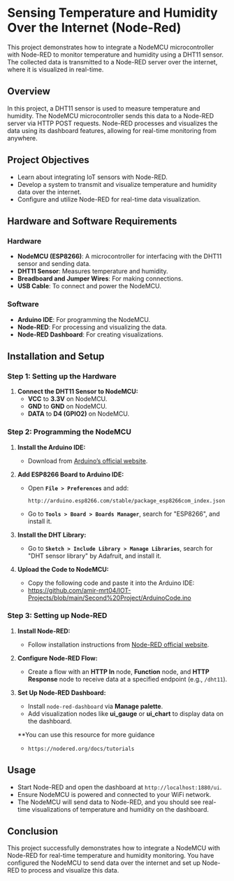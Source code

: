 # Sensing Temperature and Humidity Over the Internet (Node-Red)

This project demonstrates how to integrate a NodeMCU microcontroller with Node-RED to monitor temperature and humidity using a DHT11 sensor. The collected data is transmitted to a Node-RED server over the internet, where it is visualized in real-time.

## Overview

In this project, a DHT11 sensor is used to measure temperature and humidity. The NodeMCU microcontroller sends this data to a Node-RED server via HTTP POST requests. Node-RED processes and visualizes the data using its dashboard features, allowing for real-time monitoring from anywhere.

## Project Objectives

- Learn about integrating IoT sensors with Node-RED.
- Develop a system to transmit and visualize temperature and humidity data over the internet.
- Configure and utilize Node-RED for real-time data visualization.

## Hardware and Software Requirements

### Hardware

- **NodeMCU (ESP8266)**: A microcontroller for interfacing with the DHT11 sensor and sending data.
- **DHT11 Sensor**: Measures temperature and humidity.
- **Breadboard and Jumper Wires**: For making connections.
- **USB Cable**: To connect and power the NodeMCU.

### Software

- **Arduino IDE**: For programming the NodeMCU.
- **Node-RED**: For processing and visualizing the data.
- **Node-RED Dashboard**: For creating visualizations.

## Installation and Setup

### Step 1: Setting up the Hardware

1. **Connect the DHT11 Sensor to NodeMCU:**
   - **VCC** to **3.3V** on NodeMCU.
   - **GND** to **GND** on NodeMCU.
   - **DATA** to **D4 (GPIO2)** on NodeMCU.

### Step 2: Programming the NodeMCU

1. **Install the Arduino IDE:**
   - Download from [Arduino’s official website](https://www.arduino.cc/en/software).

2. **Add ESP8266 Board to Arduino IDE:**
   - Open **`File > Preferences`** and add:
     ```
     http://arduino.esp8266.com/stable/package_esp8266com_index.json
     ```
   - Go to **`Tools > Board > Boards Manager`**, search for "ESP8266", and install it.

3. **Install the DHT Library:**
   - Go to **`Sketch > Include Library > Manage Libraries`**, search for "DHT sensor library" by Adafruit, and install it.

4. **Upload the Code to NodeMCU:**
      - Copy the following code and paste it into the Arduino IDE:
   - https://github.com/amir-mrt04/IOT-Projects/blob/main/Second%20Project/ArduinoCode.ino

### Step 3: Setting up Node-RED

1. **Install Node-RED:**
   - Follow installation instructions from [Node-RED official website](https://nodered.org/docs/getting-started/).

2. **Configure Node-RED Flow:**
   - Create a flow with an **HTTP In** node, **Function** node, and **HTTP Response** node to receive data at a specified endpoint (e.g., `/dht11`).

3. **Set Up Node-RED Dashboard:**
   - Install `node-red-dashboard` via **Manage palette**.
   - Add visualization nodes like **ui_gauge** or **ui_chart** to display data on the dashboard.

   **You can use this resource for more guidance
   - `https://nodered.org/docs/tutorials`

## Usage

- Start Node-RED and open the dashboard at `http://localhost:1880/ui`.
- Ensure NodeMCU is powered and connected to your WiFi network.
- The NodeMCU will send data to Node-RED, and you should see real-time visualizations of temperature and humidity on the dashboard.

## Conclusion

This project successfully demonstrates how to integrate a NodeMCU with Node-RED for real-time temperature and humidity monitoring. You have configured the NodeMCU to send data over the internet and set up Node-RED to process and visualize this data.


